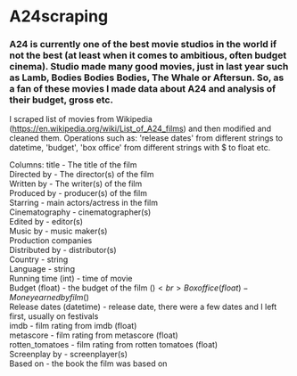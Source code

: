 # A24scraping

### A24 is currently one of the best movie studios in the world if not the best (at least when it comes to ambitious, often budget cinema). Studio made many good movies, just in last year such as Lamb, Bodies Bodies Bodies, The Whale or Aftersun. So, as a fan of these movies I made data about A24 and analysis of their budget, gross etc.<br>

I scraped list of movies from Wikipedia (https://en.wikipedia.org/wiki/List_of_A24_films) and then modified and cleaned them. Operations such as: 'release dates' from different strings to datetime, 'budget', 'box office' from different strings with $ to float etc.<br>

Columns:
title - The title of the film <br>
Directed by - The director(s) of the film<br>
Written by - The writer(s) of the film<br>
Produced by - producer(s) of the film<br>
Starring - main actors/actress in the film<br>
Cinematography - cinematographer(s)<br>
Edited by - editor(s)<br>
Music by - music maker(s)<br>
Production companies<br>
Distributed by - distributor(s)<br>
Country - string<br>
Language - string<br>
Running time (int) - time of movie<br>
Budget (float) - the budget of the film ($)<br>
Box office (float) - Money earned by film ($)<br>
Release dates (datetime) - release date, there were a few dates and I left first, usually on festivals<br>
imdb - film rating from imdb (float)<br>
metascore - film rating from metascore (float)<br>
rotten_tomatoes - film rating from rotten tomatoes (float)<br>
Screenplay by - screenplayer(s)<br>
Based on - the book the film was based on<br>

